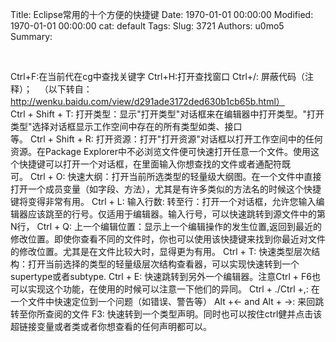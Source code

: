 Title: Eclipse常用的十个方便的快捷键
Date: 1970-01-01 00:00:00
Modified: 1970-01-01 00:00:00
cat: default
Tags: 
Slug: 3721
Authors: u0mo5 
Summary: 

 
 


Ctrl+F:在当前代在cg中查找关键字
Ctrl+H:打开查找窗口
Ctrl+/: 屏蔽代码（注释）；
 
（以下转自：http://wenku.baidu.com/view/d291ade3172ded630b1cb65b.html）
Ctrl + Shift + T: 打开类型：显示"打开类型"对话框来在编辑器中打开类型。"打开类型"选择对话框显示工作空间中存在的所有类型如类、接口等。 Ctrl + Shift + R: 打开资源：打开"打开资源"对话框以打开工作空间中的任何资源。在Package Explorer中不必浏览文件便可快速打开任意一个文件。使用这个快捷键可以打开一个对话框，在里面输入你想查找的文件或者通配符既可。 Ctrl + O: 快速大纲：打开当前所选类型的轻量级大纲图。在一个文件中直接打开一个成员变量（如字段、方法），尤其是有许多类似的方法名的时候这个快捷键将变得非常有用。 Ctrl + L: 输入行数: 转至行：打开一个对话框，允许您输入编辑器应该跳至的行号。仅适用于编辑器。输入行号，可以快速跳转到源文件中的第N行， Ctrl + Q: 上一个编辑位置：显示上一个编辑操作的发生位置,返回到最近的修改位置。即使你查看不同的文件时，你也可以使用该快捷键来找到你最近对文件的修改位置。尤其是在文件比较大时，显得更为有用。 Ctrl + T: 快速类型层次结构：打开当前选择的类型的轻量级层次结构查看器，可以实现快速转到一个supertype或者subtype. Ctrl + E: 快速跳转到另外一个编辑器。注意Ctrl + F6也可以实现这个功能，在使用的时候可以注意一下他们的异同。 Ctrl + ./Ctrl +,: 在一个文件中快速定位到一个问题（如错误、警告等） Alt +← and Alt + →: 来回跳转至你所查阅的文件 F3: 快速转到一个类型声明。同时也可以按住ctrl健并点击该超链接变量或者类或者你想查看的任何声明都可以。




